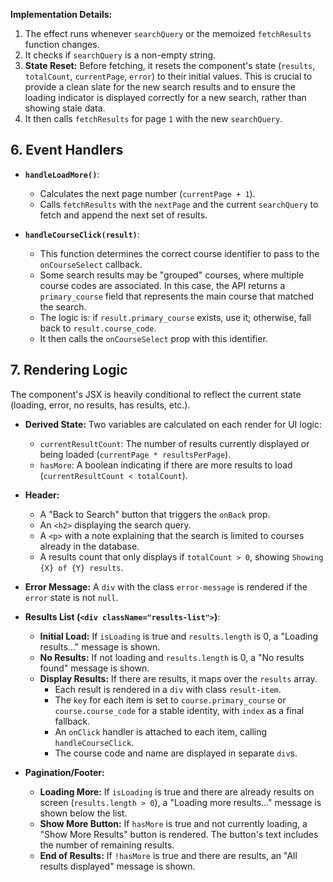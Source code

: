 **Implementation Details:**

1.  The effect runs whenever `searchQuery` or the memoized `fetchResults` function changes.
2.  It checks if `searchQuery` is a non-empty string.
3.  **State Reset:** Before fetching, it resets the component's state (`results`, `totalCount`, `currentPage`, `error`) to their initial values. This is crucial to provide a clean slate for the new search results and to ensure the loading indicator is displayed correctly for a new search, rather than showing stale data.
4.  It then calls `fetchResults` for page `1` with the new `searchQuery`.

## 6. Event Handlers

-   **`handleLoadMore()`**:
    -   Calculates the next page number (`currentPage + 1`).
    -   Calls `fetchResults` with the `nextPage` and the current `searchQuery` to fetch and append the next set of results.

-   **`handleCourseClick(result)`**:
    -   This function determines the correct course identifier to pass to the `onCourseSelect` callback.
    -   Some search results may be "grouped" courses, where multiple course codes are associated. In this case, the API returns a `primary_course` field that represents the main course that matched the search.
    -   The logic is: if `result.primary_course` exists, use it; otherwise, fall back to `result.course_code`.
    -   It then calls the `onCourseSelect` prop with this identifier.

## 7. Rendering Logic

The component's JSX is heavily conditional to reflect the current state (loading, error, no results, has results, etc.).

-   **Derived State:** Two variables are calculated on each render for UI logic:
    -   `currentResultCount`: The number of results currently displayed or being loaded (`currentPage * resultsPerPage`).
    -   `hasMore`: A boolean indicating if there are more results to load (`currentResultCount < totalCount`).

-   **Header:**
    -   A "Back to Search" button that triggers the `onBack` prop.
    -   An `<h2>` displaying the search query.
    -   A `<p>` with a note explaining that the search is limited to courses already in the database.
    -   A results count that only displays if `totalCount > 0`, showing `Showing {X} of {Y} results`.

-   **Error Message:** A `div` with the class `error-message` is rendered if the `error` state is not `null`.

-   **Results List (`<div className="results-list">`)**:
    -   **Initial Load:** If `isLoading` is true and `results.length` is 0, a "Loading results..." message is shown.
    -   **No Results:** If not loading and `results.length` is 0, a "No results found" message is shown.
    -   **Display Results:** If there are results, it maps over the `results` array.
        -   Each result is rendered in a `div` with class `result-item`.
        -   The `key` for each item is set to `course.primary_course` or `course.course_code` for a stable identity, with `index` as a final fallback.
        -   An `onClick` handler is attached to each item, calling `handleCourseClick`.
        -   The course code and name are displayed in separate `div`s.

-   **Pagination/Footer:**
    -   **Loading More:** If `isLoading` is true and there are already results on screen (`results.length > 0`), a "Loading more results..." message is shown below the list.
    -   **Show More Button:** If `hasMore` is true and not currently loading, a "Show More Results" button is rendered. The button's text includes the number of remaining results.
    -   **End of Results:** If `!hasMore` is true and there are results, an "All results displayed" message is shown.